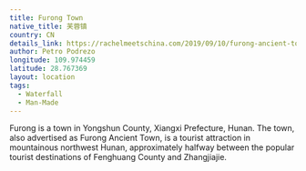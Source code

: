 ```yaml
---
title: Furong Town
native_title: 芙蓉镇
country: CN
details_link: https://rachelmeetschina.com/2019/09/10/furong-ancient-town-the-magical-waterfall-village-of-hunan-china/
author: Petro Podrezo
longitude: 109.974459
latitude: 28.767369
layout: location
tags:
  - Waterfall
  - Man-Made
---
```

Furong is a town in Yongshun County, Xiangxi Prefecture, Hunan. The town, also advertised as Furong Ancient Town, is a tourist attraction in mountainous northwest Hunan, approximately halfway between the popular tourist destinations of Fenghuang County and Zhangjiajie.

